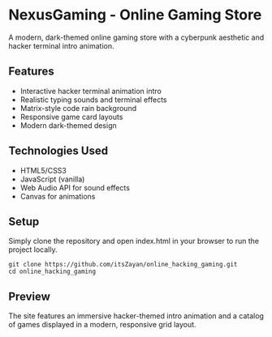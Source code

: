 # NexusGaming - Online Gaming Store

A modern, dark-themed online gaming store with a cyberpunk aesthetic and hacker terminal intro animation.

## Features

- Interactive hacker terminal animation intro
- Realistic typing sounds and terminal effects
- Matrix-style code rain background
- Responsive game card layouts
- Modern dark-themed design

## Technologies Used

- HTML5/CSS3
- JavaScript (vanilla)
- Web Audio API for sound effects
- Canvas for animations

## Setup

Simply clone the repository and open index.html in your browser to run the project locally.

```
git clone https://github.com/itsZayan/online_hacking_gaming.git
cd online_hacking_gaming
```

## Preview

The site features an immersive hacker-themed intro animation and a catalog of games displayed in a modern, responsive grid layout. 
